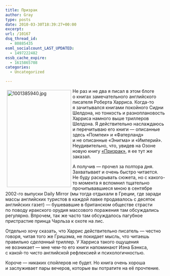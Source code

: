 ```yaml
---
title: Призрак
author: Gray
type: posts
date: 2010-03-30T18:39:27+00:00
excerpt:
url: /10167
dsq_thread_id:
  - 80885435
esml_socialcount_LAST_UPDATED:
  - 1497222482
essb_cache_expire:
  - 1615865708
categories:
  - Uncategorized

---
```








<a href="http://www.ozon.ru/context/detail/id/4804733/?partner=searchengines" target="_blank"><img src="https://i2.wp.com/www.ozon.ru/multimedia/books_covers/1001385940.jpg?resize=200%2C303" width="200" height="303" alt="1001385940.jpg" style="margin-top:5px; margin-right:5px; margin-bottom:5px; margin-left:5px;" align="left" data-recalc-dims="1" /></a>Не&nbsp;раз и&nbsp;не&nbsp;два я&nbsp;писал в&nbsp;этом блоге о&nbsp;книгах замечательного английского писателя Роберта Харриса. Когда-то я&nbsp;зачитывался книгами покойного Сидни Шелдона, но&nbsp;тонкость и&nbsp;разноплановость Харриса намного выше триллеров Шелдона. Я&nbsp;действительно наслаждаюсь и&nbsp;перечитываю его книги&nbsp;&mdash; описанные здесь &laquo;Помпеи&raquo; и&nbsp;&laquo;Фатерланд&raquo; и&nbsp;не&nbsp;описанные &laquo;Энигма&raquo; и&nbsp;&laquo;Империй&raquo;. Неудивительно, что, увидев на&nbsp;Озоне новую книгу <a href="http://www.ozon.ru/context/detail/id/4804733/?partner=searchengines" target="_blank">&laquo;Призрак&raquo;</a>, я&nbsp;ее&nbsp;тут&nbsp;же заказал.

А&nbsp;получив&nbsp;&mdash; прочел за&nbsp;полтора дня. Захватывает и&nbsp;очень быстро читается. Не&nbsp;буду раскрывать сюжета, но&nbsp;с&nbsp;какого-то момента я&nbsp;вспомнил тщательно прочитывавшиеся мною в&nbsp;сентябре <nobr>2002-го</nobr> выпуски Daily Mirror (мы&nbsp;тогда отдыхали в&nbsp;Греции, где заради массы английских туристов в&nbsp;каждой лавке продавалось с&nbsp;десяток английских газет)&nbsp;&mdash; бушевавшие в&nbsp;британском обществе страсти по&nbsp;поводу иракского орудия массового поражения там обсуждались регулярно. Впрочем, так&nbsp;же часто там обсуждалось пагубное пристрастие принца Чарльза к&nbsp;охоте на&nbsp;лис.

Отдельно хочу сказать, что Харрис действительно писатель&nbsp;&mdash; честно говоря, читая того&nbsp;же Гришэма, не&nbsp;покидает мысль, что читаешь правильно _сделанный_ триллер. У&nbsp;Харриса такого ощущения не&nbsp;возникает&nbsp;&mdash; мне чем-то его книги напоминают Иэна Бэнкса, с&nbsp;какой-то чисто английской рефлексией и&nbsp;психологичностью.

Короче&nbsp;&mdash; никаких спойлеров не&nbsp;будет. Но&nbsp;книга очень хороша и&nbsp;заслуживает пары вечеров, которые вы&nbsp;потратите на&nbsp;её&nbsp;прочтение.